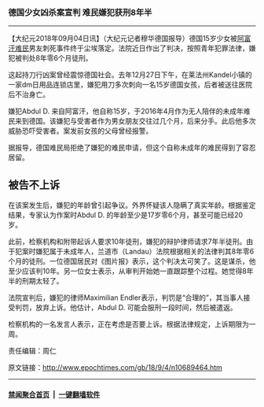 ### 德国少女凶杀案宣判 难民嫌犯获刑8年半
------------------------

<p>【大纪元2018年09月04日讯】（大纪元记者穆华德国报导）<span class="s1">德国</span><span class="s2">15</span><span class="s1">岁少女被<a href="http://www.epochtimes.com/gb/tag/%E9%98%BF%E5%AF%8C%E6%B1%97%E9%9A%BE%E6%B0%91.html">阿富汗难民</a>男友刺死事件终于尘埃落定。法院近日作出了判决，按照青年犯罪法律，嫌犯被判处</span><span class="s2">8</span><span class="s1">年零</span><span class="s2">6</span><span class="s1">个月徒刑。</span></p>
<p class="p1"><span class="s1">这起持刀行凶案曾经震惊德国社会。去年</span><span class="s2">12</span><span class="s1">月</span><span class="s2">27</span><span class="s1">日下午，在莱法州</span><span class="s2">Kandel</span><span class="s1">小镇的一家dm日用品连锁店</span><span class="s1">里，嫌犯用刀多次刺向一名</span><span class="s2">15</span><span class="s1">岁德国女孩，后者被送往医院后不治身亡。</span></p>
<p class="p1"><span class="s1">嫌犯</span><span class="s2">Abdul D. </span><span class="s1">来自阿富汗，他自称</span><span class="s2">15</span><span class="s1">岁，于</span><span class="s2">2016</span><span class="s1">年</span><span class="s2">4</span><span class="s1">月作为无人陪伴的未成年难民来到德国。该嫌犯与受害者作为男女朋友交往过几个月，后来分手。此后他多次威胁恐吓受害者。案发前女孩的父母曾经报警。</span></p>
<p class="p1"><span class="s1">据报导，德国难民局拒绝了嫌犯的难民申请，但这个自称未成年的难民得到了容忍居留。</span></p>
<h2 class="p1"><span class="s1">被告不上诉</span></h4>
<p class="p1"><span class="s1">在该案发生后，嫌犯的年龄曾引起争议。外界怀疑该人隐瞒了真实年龄。根据鉴定结果，专家认为作案时</span><span class="s2">Abdul D. </span><span class="s1">的年龄至少是</span><span class="s2">17</span><span class="s1">岁零</span><span class="s2">6</span><span class="s1">个月，甚至可能已经</span><span class="s2">20</span><span class="s1">岁。</span></p>
<p class="p1"><span class="s1">此前，检察机构和附带起诉人要求</span><span class="s2">10</span><span class="s1">年徒刑，嫌犯的辩护律师请求</span><span class="s2">7</span><span class="s1">年半徒刑。由于犯案时嫌犯属于未成年人，兰道市（</span><span class="s2">Landau</span><span class="s1">）法院根据相关的法律判其</span><span class="s2">8</span><span class="s1">年零</span><span class="s2">6</span><span class="s1">个月的徒刑。一位德国居民对</span><span class="s3">《</span><span class="s1">图片报</span><span class="s3">》</span><span class="s1">表示，这个判决太可笑了。这是谋杀，他至少应该判</span><span class="s2">10</span><span class="s1">年。另一位女士表示，从审判开始她一直跟踪整个过程。她觉得</span><span class="s2">8</span><span class="s1">年半的刑期太轻了。</span></p>
<p class="p1"><span class="s1">法院宣判后，嫌犯的律师</span><span class="s2">Maximilian Endler</span><span class="s1">表示，判罚是</span><span class="s2">“</span><span class="s1">合理的</span><span class="s2">”</span><span class="s1">，其当事人接受判罚，放弃上诉。他估计，</span><span class="s2">Abdul D. </span><span class="s1">可能会服刑一段时间，然后被遣返。</span></p>
<p class="p1"><span class="s1">检察机构的一名发言人表示，正在考虑是否要上诉。根据法律规定，上诉期限为一周。</span></p>
<p>责任编辑：周仁</p>

原文链接：http://www.epochtimes.com/gb/18/9/4/n10689464.htm


------------------------
#### [禁闻聚合首页](https://github.com/gfw-breaker/banned-news/blob/master/README.md) &nbsp;|&nbsp;  [一键翻墙软件](https://github.com/gfw-breaker/nogfw/blob/master/README.md)